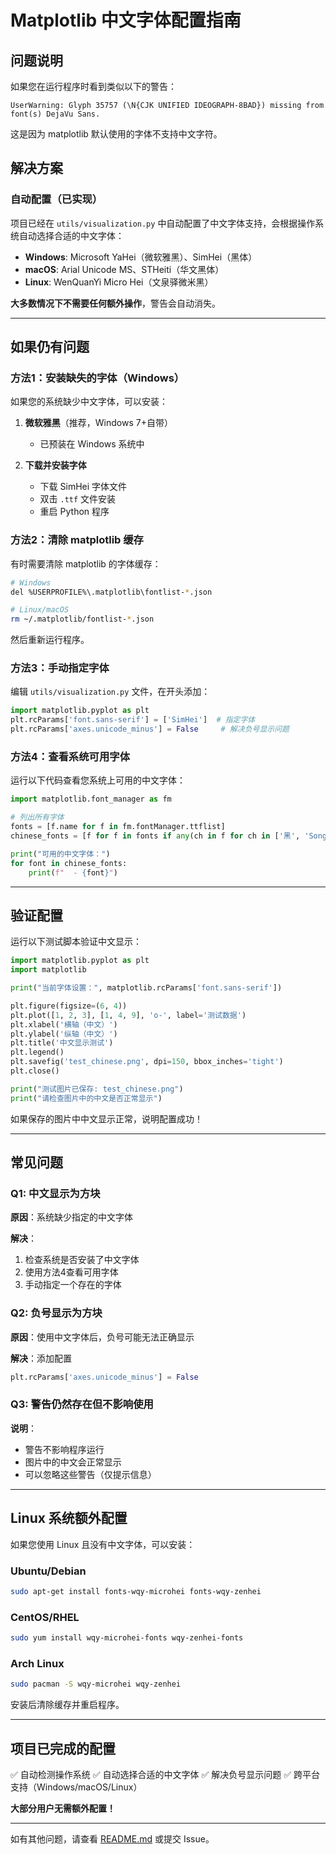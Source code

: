 # Matplotlib 中文字体配置指南

## 问题说明

如果您在运行程序时看到类似以下的警告：

```
UserWarning: Glyph 35757 (\N{CJK UNIFIED IDEOGRAPH-8BAD}) missing from font(s) DejaVu Sans.
```

这是因为 matplotlib 默认使用的字体不支持中文字符。

## 解决方案

### 自动配置（已实现）

项目已经在 `utils/visualization.py` 中自动配置了中文字体支持，会根据操作系统自动选择合适的中文字体：

- **Windows**: Microsoft YaHei（微软雅黑）、SimHei（黑体）
- **macOS**: Arial Unicode MS、STHeiti（华文黑体）
- **Linux**: WenQuanYi Micro Hei（文泉驿微米黑）

**大多数情况下不需要任何额外操作**，警告会自动消失。

---

## 如果仍有问题

### 方法1：安装缺失的字体（Windows）

如果您的系统缺少中文字体，可以安装：

1. **微软雅黑**（推荐，Windows 7+自带）
   - 已预装在 Windows 系统中

2. **下载并安装字体**
   - 下载 SimHei 字体文件
   - 双击 `.ttf` 文件安装
   - 重启 Python 程序

### 方法2：清除 matplotlib 缓存

有时需要清除 matplotlib 的字体缓存：

```bash
# Windows
del %USERPROFILE%\.matplotlib\fontlist-*.json

# Linux/macOS
rm ~/.matplotlib/fontlist-*.json
```

然后重新运行程序。

### 方法3：手动指定字体

编辑 `utils/visualization.py` 文件，在开头添加：

```python
import matplotlib.pyplot as plt
plt.rcParams['font.sans-serif'] = ['SimHei']  # 指定字体
plt.rcParams['axes.unicode_minus'] = False     # 解决负号显示问题
```

### 方法4：查看系统可用字体

运行以下代码查看您系统上可用的中文字体：

```python
import matplotlib.font_manager as fm

# 列出所有字体
fonts = [f.name for f in fm.fontManager.ttflist]
chinese_fonts = [f for f in fonts if any(ch in f for ch in ['黑', 'Song', 'Hei', 'YaHei', 'Kai'])]

print("可用的中文字体：")
for font in chinese_fonts:
    print(f"  - {font}")
```

---

## 验证配置

运行以下测试脚本验证中文显示：

```python
import matplotlib.pyplot as plt
import matplotlib

print("当前字体设置：", matplotlib.rcParams['font.sans-serif'])

plt.figure(figsize=(6, 4))
plt.plot([1, 2, 3], [1, 4, 9], 'o-', label='测试数据')
plt.xlabel('横轴（中文）')
plt.ylabel('纵轴（中文）')
plt.title('中文显示测试')
plt.legend()
plt.savefig('test_chinese.png', dpi=150, bbox_inches='tight')
plt.close()

print("测试图片已保存: test_chinese.png")
print("请检查图片中的中文是否正常显示")
```

如果保存的图片中中文显示正常，说明配置成功！

---

## 常见问题

### Q1: 中文显示为方块

**原因**：系统缺少指定的中文字体

**解决**：
1. 检查系统是否安装了中文字体
2. 使用方法4查看可用字体
3. 手动指定一个存在的字体

### Q2: 负号显示为方块

**原因**：使用中文字体后，负号可能无法正确显示

**解决**：添加配置
```python
plt.rcParams['axes.unicode_minus'] = False
```

### Q3: 警告仍然存在但不影响使用

**说明**：
- 警告不影响程序运行
- 图片中的中文会正常显示
- 可以忽略这些警告（仅提示信息）

---

## Linux 系统额外配置

如果您使用 Linux 且没有中文字体，可以安装：

### Ubuntu/Debian
```bash
sudo apt-get install fonts-wqy-microhei fonts-wqy-zenhei
```

### CentOS/RHEL
```bash
sudo yum install wqy-microhei-fonts wqy-zenhei-fonts
```

### Arch Linux
```bash
sudo pacman -S wqy-microhei wqy-zenhei
```

安装后清除缓存并重启程序。

---

## 项目已完成的配置

✅ 自动检测操作系统
✅ 自动选择合适的中文字体
✅ 解决负号显示问题
✅ 跨平台支持（Windows/macOS/Linux）

**大部分用户无需额外配置！**

---

如有其他问题，请查看 [README.md](../README.md) 或提交 Issue。

